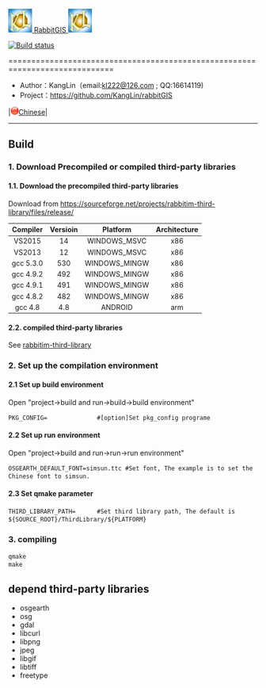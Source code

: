 [![Logon](Resource/png/AppIcon.png) RabbitGIS ![Logon](Resource/png/AppIcon.png)](https://github.com/KangLin/RabbitGIS)

[![Build status](https://ci.appveyor.com/api/projects/status/qjqrq2pyo4qejxtv?svg=true)](https://ci.appveyor.com/project/KangLin/RabbitGis)

=============================================================================

* Author：KangLin（email:kl222@126.com ; QQ:16614119)
* Project：https://github.com/KangLin/rabbitGIS  

|[<img src="Resource/png/China.png" alt="Chinese" title="Chinese" width="16" height="16" />Chinese](README_ZH.md)|

-----------------------------------------------------------------------------
## Build
### 1. Download Precompiled or compiled third-party libraries
#### 1.1. Download the precompiled third-party libraries
Download from https://sourceforge.net/projects/rabbitim-third-library/files/release/ 

|Compiler|Versioin|Platform|Architecture|
|:--:|:--:|:--:|:--:|
|VS2015|14|WINDOWS_MSVC|x86|
|VS2013|12|WINDOWS_MSVC|x86|
|gcc 5.3.0|530|WINDOWS_MINGW|x86|
|gcc 4.9.2|492|WINDOWS_MINGW|x86|
|gcc 4.9.1|491|WINDOWS_MINGW|x86|
|gcc 4.8.2|482|WINDOWS_MINGW|x86|
|gcc 4.8|4.8|ANDROID|arm|

#### 2.2. compiled third-party libraries
See [rabbitim-third-library](https://github.com/KangLin/rabbitim-third-library)

### 2. Set up the compilation environment
#### 2.1 Set up build environment
Open "project->build and run->build->build environment"

    PKG_CONFIG=              #[option]Set pkg_config programe

#### 2.2 Set up run environment
Open "project->build and run->run->run environment"

    OSGEARTH_DEFAULT_FONT=simsun.ttc #Set font, The example is to set the Chinese font to simsun.

#### 2.3 Set qmake parameter

    THIRD_LIBRARY_PATH=      #Set third library path, The default is ${SOURCE_ROOT}/ThirdLibrary/${PLATFORM}

### 3. compiling

    qmake
    make

## depend third-party libraries
* osgearth
* osg
* gdal
* libcurl
* libpng
* jpeg
* libgif
* libtiff
* freetype
